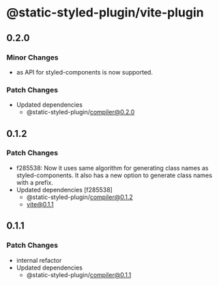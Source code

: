 # @static-styled-plugin/vite-plugin

## 0.2.0

### Minor Changes

- as API for styled-components is now supported.

### Patch Changes

- Updated dependencies
  - @static-styled-plugin/compiler@0.2.0

## 0.1.2

### Patch Changes

- f285538: Now it uses same algorithm for generating class names as styled-components.
  It also has a new option to generate class names with a prefix.
- Updated dependencies [f285538]
  - @static-styled-plugin/compiler@0.1.2
  - vite@0.1.1

## 0.1.1

### Patch Changes

- internal refactor
- Updated dependencies
  - @static-styled-plugin/compiler@0.1.1
